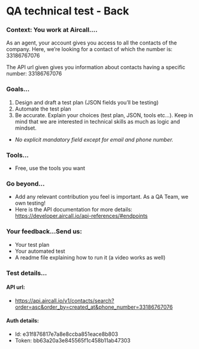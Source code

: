 
# QA technical test - Back

### Context: You work at Aircall….

As an agent, your account gives you access to all the contacts of the company. 
Here, we’re looking for a contact of which the number is: 33186767076

The API url given gives you information about contacts having a specific number: 33186767076

### Goals…
1. Design and draft a test plan (JSON fields you’ll be testing)
2. Automate the test plan
3. Be accurate. Explain your choices (test plan, JSON, tools etc…). Keep in mind that we are interested in technical skills as much as logic and mindset.
* *No explicit mandatory field except for email and phone number.*

### Tools…
* Free, use the tools you want

### Go beyond…
* Add any relevant contribution you feel is important. As a QA Team, we own testing!
* Here is the API documentation for more details: https://developer.aircall.io/api-references/#endpoints


### Your feedback…Send us:
* Your test plan
* Your automated test
* A readme file explaining how to run it (a video works as well)





### Test details…
#### API url: 
* https://api.aircall.io/v1/contacts/search?order=asc&order_by=created_at&phone_number=33186767076

#### Auth details:
* Id: e31f876817e7a8e8ccba851eace8b803
* Token: bb63a20a3e845565f1c458b11ab47303


